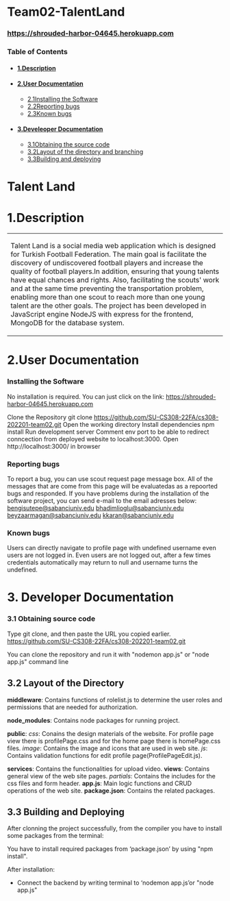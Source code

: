 # Team02-TalentLand

### https://shrouded-harbor-04645.herokuapp.com 
### Table of Contents
+ #### [1.Description](#desc)
+ #### [2.User Documentation](#userdoc)
  - [2.1Installing the Software](#installandrunsoftware)
  - [2.2Reporting bugs](#reportbugs)
  - [2.3Known bugs](#knownbugs)
+ #### [3.Develeoper Documentation](#devdoc)
  - [3.1Obtaining the source code](#obtainsource)
  - [3.2Layout of the directory and branching](#layoutdirectory)
  - [3.3Building and deploying](#buildanddeploy)
  
# **Talent Land**
# 1.Description <a name="desc"/>
<table>
<tr>
<td>

Talent Land is a social media web application which is designed for Turkish Football Federation. The main goal is facilitate the discovery of undiscovered football players and
increase the quality of football players.In addition, ensuring that young talents have equal chances and rights. Also, facilitating the scouts' work and at the same time preventing the transportation problem, enabling more than one scout to reach more than one young talent are the other goals. The project has been developed in JavaScript engine NodeJS with express for the frontend, MongoDB for the database system.
</td>
</tr>
</table>



# 2.User Documentation <a name="userdoc"/>
### Installing the Software <a name="installandrunsoftware"/>
No installation is required. You can just click on the link: https://shrouded-harbor-04645.herokuapp.com

Clone the Repository git clone https://github.com/SU-CS308-22FA/cs308-202201-team02.git
Open the working directory 
Install dependencies npm install
Run development server
Comment env port to be able to redirect conncection from deployed website to localhost:3000.
Open http://localhost:3000/ in browser

### Reporting bugs <a name="reportbugs"/>
To report a bug, you can use scout request page message box. All of the messages that are come from this page will be evaluatedas as a repoorted bugs and responded.
If you have problems during the installation of the software project, you can send e-mail to the email adresses below:
bengisutepe@sabanciuniv.edu
bhadimlioglu@sabanciuniv.edu
beyzaarmagan@sabanciuniv.edu
kkaran@sabanciuniv.edu

### Known bugs <a name="knownbugs"/>
Users can directly navigate to profile page with undefined username even users are not logged in.
Even users are not logged out, after a few times credentials automatically may return to null and username turns the undefined.

# 3. Developer Documentation <a name="devdoc"/>

### 3.1 Obtaining source code <a name="obtainsource"/>

Type git clone, and then paste the URL you copied earlier.
https://github.com/SU-CS308-22FA/cs308-202201-team02.git

You can clone the repository and run it with "nodemon app.js"  or "node app.js" command line

## 3.2 Layout of the Directory <a name="layoutdirectory"/>

**middleware**: Contains functions of rolelist.js to determine the user roles and permissions that are needed for authorization.

**node_modules**: Contains node packages for running project.

**public**: 
    *css*: Conains the design materials of the website. For profile page view there is profilePage.css and for the home page there is homePage.css files.
    *image*: Contains the image and icons that are used in web     site.
    *js*: Contains validation functions for edit profile page(ProfilePageEdit.js).
    
**services**: Contains the functionalities for upload video.
**views**: Contains general view of the web site pages.
  *partials*: Contains the includes for the css files and form header.
**app.js**: Main logic functions and CRUD operations of the web site.
**package.json**: Contains the related packages.
   

## 3.3 Building and Deploying <a name="buildanddeploy"/>

After clonning the project successfully, from the compiler you have to install some packages from the terminal:

You have to install required packages from ‘package.json’ by using "npm install".

After installation:

-  Connect the backend by writing terminal to ‘nodemon app.js’or "node app.js" 



